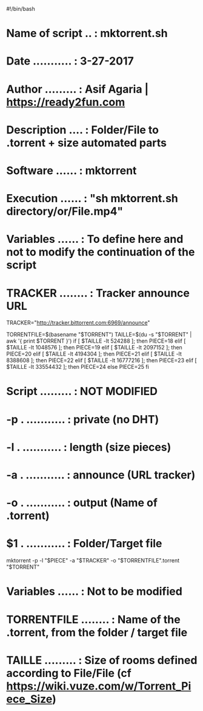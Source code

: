 #!/bin/bash
# Name of script .. : mktorrent.sh
# Date  ........... : 3-27-2017
# Author  ......... : Asif Agaria | https://ready2fun.com
# Description  .... : Folder/File to .torrent + size automated parts
# Software   ...... : mktorrent
# Execution  ...... : "sh mktorrent.sh directory/or/File.mp4"


# Variables ...... : To define here and not to modify the continuation of the script
# TRACKER ........ : Tracker announce URL


TRACKER="http://tracker.bittorrent.com:6969/announce"

TORRENTFILE=$(basename "$TORRENT")
TAILLE=$(du -s "$TORRENT" | awk '{ print $TORRENT }')
    if [ $TAILLE -lt 524288 ]; then
        PIECE=18
    elif [ $TAILLE -lt 1048576 ]; then
        PIECE=19
    elif [ $TAILLE -lt 2097152 ]; then
        PIECE=20
    elif [ $TAILLE -lt 4194304 ]; then
        PIECE=21
    elif [ $TAILLE -lt 8388608 ]; then
        PIECE=22
    elif [ $TAILLE -lt 16777216 ]; then
        PIECE=23
    elif [ $TAILLE -lt 33554432 ]; then
        PIECE=24
    else
        PIECE=25
    fi

# Script ......... : NOT MODIFIED
# -p . ........... : private (no DHT)
# -l . ........... : length (size pieces)
# -a . ........... : announce (URL tracker)
# -o . ........... : output (Name of .torrent)
# $1 . ........... : Folder/Target file

mktorrent -p -l "$PIECE" -a "$TRACKER" -o "$TORRENTFILE".torrent "$TORRENT"

# Variables     ...... : Not to be modified
# TORRENTFILE ........ : Name of the .torrent, from the folder / target file
# TAILLE     ......... : Size of rooms defined according to File/File (cf https://wiki.vuze.com/w/Torrent_Piece_Size)
